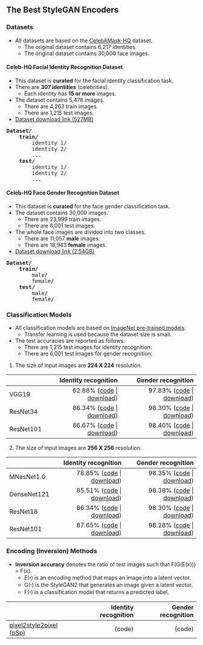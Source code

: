 ## The Best StyleGAN Encoders

### Datasets

* All datasets are based on the [CelebAMask-HQ](https://github.com/switchablenorms/CelebAMask-HQ) dataset.
    * The original dataset contains 6,217 identities.
    * The original dataset contains 30,000 face images.

#### Celeb-HQ Facial Identity Recognition Dataset

* This dataset is <b>curated</b> for the facial identity classification task.
* There are <b>307 identities</b> (celebrities).
    * Each identity has <b>15 or more</b> images.
* The dataset contains 5,478 images.
    * There are 4,263 train images.
    * There are 1,215 test images.
* [Dataset download link (527MB)](https://postechackr-my.sharepoint.com/:u:/g/personal/dongbinna_postech_ac_kr/ES-jbCNC6mNHhCyR4Nl1QpYBlxVOJ5YiVerhDpzmoS9ezA)

<pre>
<b>Dataset/</b>
    <b>train/</b>
        identity 1/
        identity 2/
        ...
    <b>test/</b>
        identity 1/
        identity 2/
        ...
</pre>

#### Celeb-HQ Face Gender Recognition Dataset

* This dataset is <b>curated</b> for the face gender classification task.
* The dataset contains 30,000 images.
    * There are 23,999 train images.
    * There are 6,001 test images.
* The whole face images are divided into two classes.
    * There are 11,057 <b>male</b> images.
    * There are 18,943 <b>female</b> images.
* [Dataset download link (2.54GB)](https://postechackr-my.sharepoint.com/:u:/g/personal/dongbinna_postech_ac_kr/EZ-LQXHjSztIrv5ayecz_nUBdHRni8ko4p_vCS1zypkhOw)

<pre>
<b>Dataset/</b>
    <b>train/</b>
        male/
        female/
    <b>test/</b>
        male/
        female/
</pre>

### Classification Models

* All classification models are based on [ImageNet pre-trained models](https://pytorch.org/vision/stable/models.html).
    * Transfer learning is used because the dataset size is small.
* The test accuracies are reported as follows:
    * There are 1,215 test images for identity recognition.
    * There are 6,001 test images for gender recognition.

1. The size of input images are <b>224 X 224</b> resolution.

||Identity recognition|Gender recognition|
|:---|---:|---:|
|VGG19|62.88% ([code](./classification_models/Facial_Identity_Classification_Using_Transfer_Learning_with_VGG19_Resolution_224.ipynb) \| [download](https://postechackr-my.sharepoint.com/:u:/g/personal/dongbinna_postech_ac_kr/ERqtpqjtkIhAs2Q5H28CRR0B5eJzRrxMq_6RaFNvrDW-0A))|97.83% ([code](./classification_models/Face_Gender_Classification_Using_Transfer_Learning_with_VGG19_Resolution_224.ipynb) \| [download](https://postechackr-my.sharepoint.com/:u:/g/personal/dongbinna_postech_ac_kr/EQSvN1P99ANJnL_T_k1Ny_QBZi7sgmzM5cVuhEG97dC9MQ))|
|ResNet34|86.34% ([code](./classification_models/Facial_Identity_Classification_Using_Transfer_Learning_with_ResNet34_Resolution_224.ipynb) \| [download](https://postechackr-my.sharepoint.com/:u:/g/personal/dongbinna_postech_ac_kr/Ebp8bPYd9FdClrzYmAptAVIBMqKhjyOT26Ew5nnAHlEPcQ))|98.30% ([code](./classification_models/Face_Gender_Classification_Using_Transfer_Learning_with_ResNet34_Resolution_224.ipynb) \| [download](https://postechackr-my.sharepoint.com/:u:/g/personal/dongbinna_postech_ac_kr/ERUDrWOiNwRCqfFNykIzjYoBTnShKj3U15sJZs1TacJgLw))|
|ResNet101|86.67% ([code](./classification_models/Facial_Identity_Classification_Using_Transfer_Learning_with_ResNet101_Resolution_224.ipynb) \| [download](https://postechackr-my.sharepoint.com/:u:/g/personal/dongbinna_postech_ac_kr/EfZuTpqXwPFAo8jJfzdQWPABkW4qkAne745MfjT1F3gbgQ))|98.40% ([code](./classification_models/Face_Gender_Classification_Using_Transfer_Learning_with_ResNet101_Resolution_224.ipynb) \| [download](https://postechackr-my.sharepoint.com/:u:/g/personal/dongbinna_postech_ac_kr/EV0cM9vCZexOlBgII7Ky8mMB70jNR7Ds-6YQ0kPNX5lvMA))|

2. The size of input images are <b>256 X 256</b> resolution.

||Identity recognition|Gender recognition|
|:---|---:|---:|
|MNasNet1.0|78.85% ([code](./classification_models/Facial_Identity_Classification_Using_Transfer_Learning_with_MNASNet_Resolution_256.ipynb) \| [download](https://postechackr-my.sharepoint.com/:u:/g/personal/dongbinna_postech_ac_kr/EanV-2422p1Onm2Qqsx1XyoBkkgfIpxXz50xq30frin3Og))|98.35% ([code](./classification_models/Face_Gender_Classification_Using_Transfer_Learning_with_MNASNet_Resolution_256.ipynb) \| [download](https://postechackr-my.sharepoint.com/:u:/g/personal/dongbinna_postech_ac_kr/ERhbbjsN6aBCuCoSaH1R-LYBsOigeeSbweYu6RBMsvsr9A))|
|DenseNet121|85.51% ([code](./classification_models/Facial_Identity_Classification_Using_Transfer_Learning_with_DenseNet121_Resolution_256.ipynb) \| [download](https://postechackr-my.sharepoint.com/:u:/g/personal/dongbinna_postech_ac_kr/EffriJXe9_1GpS99dxGiE8MBhZdi-xxdM0_UDj1UrZhDig))|98.38% ([code](./classification_models/Face_Gender_Classification_Using_Transfer_Learning_with_DenseNet121_Resolution_256.ipynb) \| [download](https://postechackr-my.sharepoint.com/:u:/g/personal/dongbinna_postech_ac_kr/EfwYi4E67U5ChAwjAYeWLwwB3nCRxkDnB9X7sv1c1gn9ew))|
|ResNet18|86.34% ([code](./classification_models/Facial_Identity_Classification_Using_Transfer_Learning_with_ResNet18_Resolution_256.ipynb) \| [download](https://postechackr-my.sharepoint.com/:u:/g/personal/dongbinna_postech_ac_kr/EYGLTNxpuPNIgvA9llxUmykBMbpnKBm7jhwJOmL7-XbgVw))|98.30% ([code](./classification_models/Face_Gender_Classification_Using_Transfer_Learning_with_ResNet18_Resolution_256.ipynb) \| [download](https://postechackr-my.sharepoint.com/:u:/g/personal/dongbinna_postech_ac_kr/EagNww3nBL9NmgVg0WDzdVcBUMtgD_gG6zNer1YnAL0jgQ))|
|ResNet101|87.65% ([code](./classification_models/Facial_Identity_Classification_Using_Transfer_Learning_with_ResNet101_Resolution_256.ipynb) \| [download](https://postechackr-my.sharepoint.com/:u:/g/personal/dongbinna_postech_ac_kr/ES48F28hK45EiCLx6RyR3b8BDA9v4qcB0cP9pOxSx4kRuQ))|98.28% ([code](./classification_models/Face_Gender_Classification_Using_Transfer_Learning_with_ResNet101_Resolution_256.ipynb) \| [download](https://postechackr-my.sharepoint.com/:u:/g/personal/dongbinna_postech_ac_kr/EeSI1pacl-1DriGGm01I4IkBLU834yp87cuh9s4BX3UT9Q))|

### Encoding (Inversion) Methods

* <b>Inversion accuracy</b> denotes the ratio of test images such that F(G(E(x))) = F(x).
    * E(ꞏ) is an encoding method that maps an image into a latent vector.
    * G(ꞏ) is the StyleGAN2 that generates an image given a latent vector.
    * F(ꞏ) is a classification model that returns a predicted label.

||Identity recognition|Gender recognition|
|:---|---:|---:|
|[pixel2style2pixel (pSp)](https://github.com/eladrich/pixel2style2pixel)| (code)| (code)|
